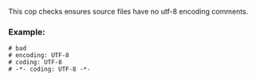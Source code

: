 This cop checks ensures source files have no utf-8 encoding comments.
### Example:
    # bad
    # encoding: UTF-8
    # coding: UTF-8
    # -*- coding: UTF-8 -*-